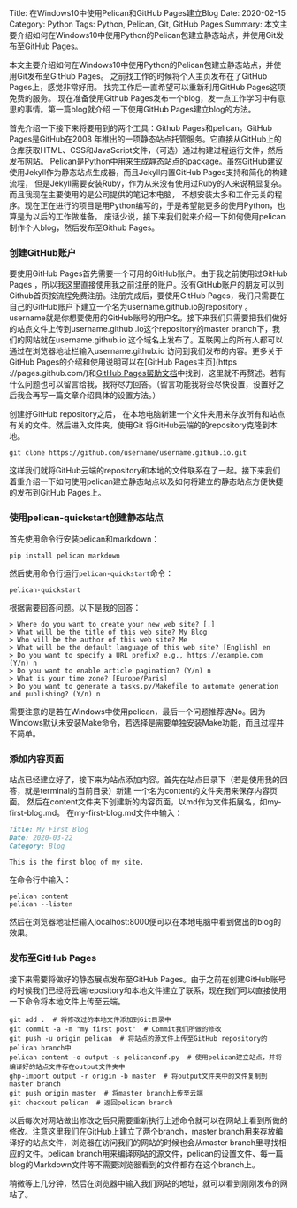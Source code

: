 Title: 在Windows10中使用Pelican和GitHub Pages建立Blog
Date: 2020-02-15
Category: Python
Tags: Python, Pelican, Git, GitHub Pages
Summary: 本文主要介绍如何在Windows10中使用Python的Pelican包建立静态站点，并使用Git发布至GitHub Pages。

本文主要介绍如何在Windows10中使用Python的Pelican包建立静态站点，并使用Git发布至GitHub Pages。
之前找工作的时候将个人主页发布在了GitHub Pages上，感觉非常好用。
找完工作后一直希望可以重新利用GitHub Pages这项免费的服务。
现在准备使用Github Pages发布一个blog，发一点工作学习中有意思的事情。第一篇blog就介绍
一下使用GitHub Pages建立blog的方法。

首先介绍一下接下来将要用到的两个工具：Github Pages和pelican。GitHub Pages是GitHub在2008
年推出的一项静态站点托管服务。它直接从GitHub上的仓库获取HTML、CSS和JavaScript文件，（可选）通过构建过程运行文件，然后发布网站。
Pelican是Python中用来生成静态站点的package。虽然GitHub建议使用Jekyll作为静态站点生成器，而且Jekyll内置GitHub Pages支持和简化的构建流程，
但是Jekyll需要安装Ruby，作为从来没有使用过Ruby的人来说稍显复杂。而且我现在主要使用的是公司提供的笔记本电脑，
不想安装太多和工作无关的程序。现在正在进行的项目是用Python编写的，于是希望能更多的使用Python，也算是为以后的工作做准备。
废话少说，接下来我们就来介绍一下如何使用pelican制作个人blog，然后发布至Github Pages。

### 创建GitHub账户
要使用GitHub Pages首先需要一个可用的GitHub账户。由于我之前使用过GitHub Pages
，所以我这里直接使用我之前注册的账户。没有GitHub账户的朋友可以到Github首页按流程免费注册。注册完成后，要使用GitHub
 Pages，我们只需要在自己的GitHub账户下建立一个名为username.github.io的repository
 。username就是你想要使用的GitHub账号的用户名。接下来我们只需要把我们做好的站点文件上传到username.github
 .io这个repository的master branch下，我们的网站就在username.github.io
 这个域名上发布了。互联网上的所有人都可以通过在浏览器地址栏输入username.github.io
 访问到我们发布的内容。更多关于GitHub Pages的介绍和使用说明可以在[GitHub Pages主页](https
 ://pages.github.com/)和[GitHub Pages帮助文档](https://help.github.com/cn/github/working-with-github-pages)中找到，这里就不再赘述。若有什么问题也可以留言给我，我将尽力回答。（留言功能我将会尽快设置，设置好之后我会再写一篇文章介绍具体的设置方法。）

创建好GitHub repository之后， 在本地电脑新建一个文件夹用来存放所有和站点有关的文件。然后进入文件夹，使用Git
将GitHub云端的的repository克隆到本地。
```text
git clone https://github.com/username/username.github.io.git
```

这样我们就将GitHub云端的repository和本地的文件联系在了一起。接下来我们着重介绍一下如何使用pelican建立静态站点以及如何将建立的静态站点方便快捷的发布到GitHub Pages上。

### 使用pelican-quickstart创建静态站点
首先使用命令行安装pelican和markdown：
```text
pip install pelican markdown
```
然后使用命令行运行`pelican-quickstart`命令：
```text
pelican-quickstart
```
根据需要回答问题。以下是我的回答：
```text
> Where do you want to create your new web site? [.]
> What will be the title of this web site? My Blog
> Who will be the author of this web site? Me
> What will be the default language of this web site? [English] en
> Do you want to specify a URL prefix? e.g., https://example.com   (Y/n) n
> Do you want to enable article pagination? (Y/n) n
> What is your time zone? [Europe/Paris]
> Do you want to generate a tasks.py/Makefile to automate generation and publishing? (Y/n) n
```
需要注意的是若在Windows中使用pelican，最后一个问题推荐选No。因为Windows默认未安装Make命令，若选择是需要单独安装Make功能，而且过程并不简单。

### 添加内容页面
站点已经建立好了，接下来为站点添加内容。首先在站点目录下（若是使用我的回答，就是terminal的当前目录）新建
一个名为content的文件夹用来保存内容页面。 然后在content文件夹下创建新的内容页面，以md作为文件拓展名，如my-first-blog.md。
在my-first-blog.md文件中输入：
```markdown
Title: My First Blog
Date: 2020-03-22
Category: Blog

This is the first blog of my site.
```
在命令行中输入：
```text
pelican content
pelican --listen
```
然后在浏览器地址栏输入localhost:8000便可以在本地电脑中看到做出的blog的效果。

### 发布至GitHub Pages
接下来需要将做好的静态展点发布至GitHub Pages。由于之前在创建GitHub账号的时候我们已经将云端repository和本地文件建立了联系，现在我们可以直接使用一下命令将本地文件上传至云端。
```text
git add .  # 将修改过的本地文件添加到Git目录中
git commit -a -m "my first post"  # Commit我们所做的修改
git push -u origin pelican  # 将站点的源文件上传至GitHub repository的pelican branch中
pelican content -o output -s pelicanconf.py  # 使用pelican建立站点，并将编译好的站点文件存在output文件夹中
ghp-import output -r origin -b master  # 将output文件夹中的文件复制到master branch
git push origin master  # 将master branch上传至云端
git checkout pelican  # 返回pelican branch
```
以后每次对网站做出修改之后只需要重新执行上述命令就可以在网站上看到所做的修改。注意这里我们在GitHub上建立了两个branch，master branch用来存放编译好的站点文件，浏览器在访问我们的网站的时候也会从master branch里寻找相应的文件。pelican branch用来编译网站的源文件，pelican的设置文件、每一篇blog的Markdown文件等不需要浏览器看到的文件都存在这个branch上。

稍微等上几分钟，然后在浏览器中输入我们网站的地址，就可以看到刚刚发布的网站了。
